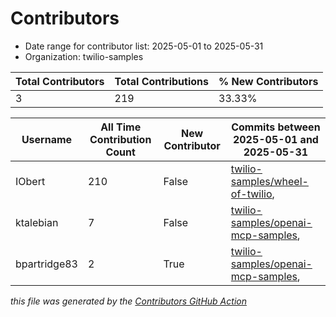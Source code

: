 # Contributors

- Date range for contributor list:  2025-05-01 to 2025-05-31
- Organization: twilio-samples

| Total Contributors | Total Contributions | % New Contributors |
| --- | --- | --- |
| 3 | 219 | 33.33% |

| Username | All Time Contribution Count | New Contributor | Commits between 2025-05-01 and 2025-05-31 |
| --- | --- | --- | --- |
| IObert | 210 | False | [twilio-samples/wheel-of-twilio](https://github.com/twilio-samples/wheel-of-twilio/commits?author=IObert&since=2025-05-01&until=2025-05-31),  |
| ktalebian | 7 | False | [twilio-samples/openai-mcp-samples](https://github.com/twilio-samples/openai-mcp-samples/commits?author=ktalebian&since=2025-05-01&until=2025-05-31),  |
| bpartridge83 | 2 | True | [twilio-samples/openai-mcp-samples](https://github.com/twilio-samples/openai-mcp-samples/commits?author=bpartridge83&since=2025-05-01&until=2025-05-31),  |

 _this file was generated by the [Contributors GitHub Action](https://github.com/github/contributors)_
